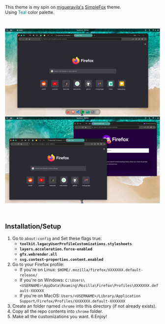This theme is my spin on [migueravila's](https://github.com/migueravila) [SimpleFox](https://github.com/migueravila/SimpleFox) theme.<br/>
Using <span style="color:teal">Teal</span> color palette.

<br/>

![image](screenshots/s1.png)
![image](screenshots/s0.png)

<br/>

## Installation/Setup
1. Go to `about:config` and Set these flags true:
    - **`toolkit.legacyUserProfileCustomizations.stylesheets`**
    - **`layers.acceleration.force-enabled`**
    - **`gfx.webrender.all`**
    - **`svg.context-properties.content.enabled`**
2. Go to your Firefox profile:
    - If you're on Linux: `$HOME/.mozilla/firefox/XXXXXXX.default-release/`
    - If you're on Windows: `C:\Users\<USERNAME>\AppData\Roaming\Mozilla\Firefox\Profiles\XXXXXXX.default-XXXXXX`
    - If you're on MacOS: `Users/<USERNAME>/Library/Application Support/Firefox/Profiles/XXXXXXX.default-XXXXXXX` 
3. Create an folder named `chrome` into this directory (if not already exists).
4. Copy all the repo contents into `chrome` folder.
5. Make all the customizations you want.
6.Enjoy!
